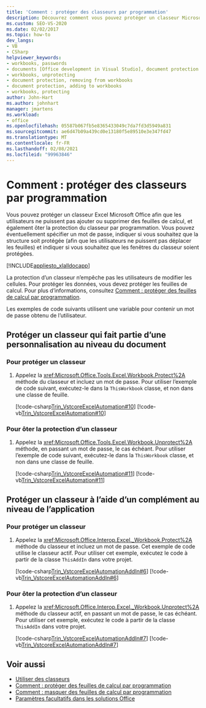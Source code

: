 ```yaml
---
title: 'Comment : protéger des classeurs par programmation'
description: Découvrez comment vous pouvez protéger un classeur Microsoft Excel afin que les utilisateurs ne puissent pas ajouter ou supprimer des feuilles de calcul, et également ôter la protection du classeur par programmation.
ms.custom: SEO-VS-2020
ms.date: 02/02/2017
ms.topic: how-to
dev_langs:
- VB
- CSharp
helpviewer_keywords:
- workbooks, passwords
- documents [Office development in Visual Studio], document protection
- workbooks, unprotecting
- document protection, removing from workbooks
- document protection, adding to workbooks
- workbooks, protecting
author: John-Hart
ms.author: johnhart
manager: jmartens
ms.workload:
- office
ms.openlocfilehash: 05587b067fb5e8365433049c7da7fd3d5949a831
ms.sourcegitcommit: ae6d47b09a439cd0e13180f5e89510e3e347fd47
ms.translationtype: MT
ms.contentlocale: fr-FR
ms.lasthandoff: 02/08/2021
ms.locfileid: "99963846"
---
```

# <a name="how-to-programmatically-protect-workbooks"></a>Comment : protéger des classeurs par programmation
  Vous pouvez protéger un classeur Excel Microsoft Office afin que les utilisateurs ne puissent pas ajouter ou supprimer des feuilles de calcul, et également ôter la protection du classeur par programmation. Vous pouvez éventuellement spécifier un mot de passe, indiquer si vous souhaitez que la structure soit protégée (afin que les utilisateurs ne puissent pas déplacer les feuilles) et indiquer si vous souhaitez que les fenêtres du classeur soient protégées.

 [!INCLUDE[appliesto_xlalldocapp](../vsto/includes/appliesto-xlalldocapp-md.md)]

 La protection d’un classeur n’empêche pas les utilisateurs de modifier les cellules. Pour protéger les données, vous devez protéger les feuilles de calcul. Pour plus d’informations, consultez [Comment : protéger des feuilles de calcul par programmation](../vsto/how-to-programmatically-protect-worksheets.md).

 Les exemples de code suivants utilisent une variable pour contenir un mot de passe obtenu de l’utilisateur.

## <a name="protect-a-workbook-that-is-part-of-a-document-level-customization"></a>Protéger un classeur qui fait partie d’une personnalisation au niveau du document

### <a name="to-protect-a-workbook"></a>Pour protéger un classeur

1. Appelez la <xref:Microsoft.Office.Tools.Excel.Workbook.Protect%2A> méthode du classeur et incluez un mot de passe. Pour utiliser l’exemple de code suivant, exécutez-le dans la `ThisWorkbook` classe, et non dans une classe de feuille.

     [!code-csharp[Trin_VstcoreExcelAutomation#10](../vsto/codesnippet/CSharp/Trin_VstcoreExcelAutomationCS/ThisWorkbook.cs#10)]
     [!code-vb[Trin_VstcoreExcelAutomation#10](../vsto/codesnippet/VisualBasic/Trin_VstcoreExcelAutomation/ThisWorkbook.vb#10)]

### <a name="to-unprotect-a-workbook"></a>Pour ôter la protection d’un classeur

1. Appelez la <xref:Microsoft.Office.Tools.Excel.Workbook.Unprotect%2A> méthode, en passant un mot de passe, le cas échéant. Pour utiliser l’exemple de code suivant, exécutez-le dans la `ThisWorkbook` classe, et non dans une classe de feuille.

     [!code-csharp[Trin_VstcoreExcelAutomation#11](../vsto/codesnippet/CSharp/Trin_VstcoreExcelAutomationCS/ThisWorkbook.cs#11)]
     [!code-vb[Trin_VstcoreExcelAutomation#11](../vsto/codesnippet/VisualBasic/Trin_VstcoreExcelAutomation/ThisWorkbook.vb#11)]

## <a name="protect-a-workbook-by-using-an-application-level-add-in"></a>Protéger un classeur à l’aide d’un complément au niveau de l’application

### <a name="to-protect-a-workbook"></a>Pour protéger un classeur

1. Appelez la <xref:Microsoft.Office.Interop.Excel._Workbook.Protect%2A> méthode du classeur et incluez un mot de passe. Cet exemple de code utilise le classeur actif. Pour utiliser cet exemple, exécutez le code à partir de la classe `ThisAddIn` dans votre projet.

     [!code-csharp[Trin_VstcoreExcelAutomationAddIn#6](../vsto/codesnippet/CSharp/trin_vstcoreexcelautomationaddin/ThisAddIn.cs#6)]
     [!code-vb[Trin_VstcoreExcelAutomationAddIn#6](../vsto/codesnippet/VisualBasic/trin_vstcoreexcelautomationaddin/ThisAddIn.vb#6)]

### <a name="to-unprotect-a-workbook"></a>Pour ôter la protection d’un classeur

1. Appelez la <xref:Microsoft.Office.Interop.Excel._Workbook.Unprotect%2A> méthode du classeur actif, en passant un mot de passe, le cas échéant. Pour utiliser cet exemple, exécutez le code à partir de la classe `ThisAddIn` dans votre projet.

     [!code-csharp[Trin_VstcoreExcelAutomationAddIn#7](../vsto/codesnippet/CSharp/trin_vstcoreexcelautomationaddin/ThisAddIn.cs#7)]
     [!code-vb[Trin_VstcoreExcelAutomationAddIn#7](../vsto/codesnippet/VisualBasic/trin_vstcoreexcelautomationaddin/ThisAddIn.vb#7)]

## <a name="see-also"></a>Voir aussi
- [Utiliser des classeurs](../vsto/working-with-workbooks.md)
- [Comment : protéger des feuilles de calcul par programmation](../vsto/how-to-programmatically-protect-worksheets.md)
- [Comment : masquer des feuilles de calcul par programmation](../vsto/how-to-programmatically-hide-worksheets.md)
- [Paramètres facultatifs dans les solutions Office](../vsto/optional-parameters-in-office-solutions.md)
